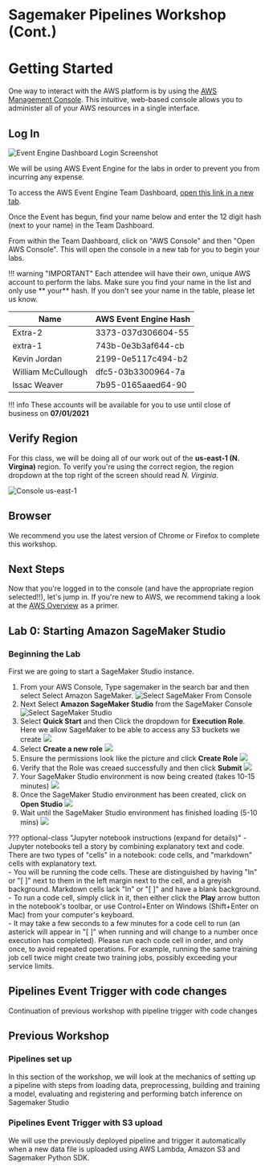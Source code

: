 # Sagemaker Pipelines Workshop (Cont.)

# Getting Started

One way to interact with the AWS platform is by using the [AWS Management Console](https://aws.amazon.com/console/). This intuitive, web-based console allows you to administer all of your AWS resources in a single interface.

## Log In

![Event Engine Dashboard Login Screenshot](img/ee-dashboard-login.jpg)

We will be using AWS Event Engine for the labs in order to prevent you from incurring any expense.

To access the AWS Event Engine Team Dashboard, [open this link in a new tab](https://dashboard.eventengine.run/).

Once the Event has begun, find your name below and enter the 12 digit hash (next to your name) in the Team Dashboard.

From within the Team Dashboard, click on "AWS Console" and then "Open AWS Console". This will open the console in a new tab for you to begin your labs.


!!! warning "IMPORTANT"
    Each attendee will have their own, unique AWS account to perform the labs. Make sure you find your name in the list and only use ** your** hash.  If you don't see your name in the table, please let us know.


| Name              | AWS Event Engine Hash |
| ----------------- | ---------------------- |
| Extra-2| 3373-037d306604-55 |
| extra-1| 743b-0e3b3af644-cb |
| Kevin Jordan| 2199-0e5117c494-b2 |
| William McCullough| dfc5-03b3300964-7a |
| Issac Weaver| 7b95-0165aaed64-90 |

!!! info
    These accounts will be available for you to use until close of business on **07/01/2021**

## Verify Region

For this class, we will be doing all of our work out of the **us-east-1 (N. Virgina)** region. To verify you're using the correct region, the region dropdown at the top right of the screen should read _N. Virginia_.

![Console us-east-1](img/region-selection.png)

## Browser

We recommend you use the latest version of Chrome or Firefox to complete this workshop.

## Next Steps

Now that you're logged in to the console (and have the appropriate region selected!!), let's jump in. If you're new to AWS, we recommend taking a look at the [AWS Overview](overview.md) as a primer.




## Lab 0: Starting Amazon SageMaker Studio

<!--
<img align="left" src="img/eyecatch_sagemaker.png"></br></br>
-->

### Beginning the Lab

First we are going to start a SageMaker Studio instance. 

1. From your AWS Console, Type sagemaker in the search bar and then select Select Amazon SageMaker.
![Select SageMaker From Console](img/01-select-sm-console.png)
2. Next Select **Amazon SageMaker Studio** from the SageMaker Console
![Select SageMaker Studio](img/02-select-smstudio.png)
3. Select **Quick Start** and then Click the dropdown for **Execution Role**. Here we allow SageMaker to be able to access any S3 buckets we create 
![](img/03-smstudio-quickstart.png)
4. Select **Create a new role**
![](img/04-smstudio-iam-newrole.png)
5. Ensure the permissions look like the picture and click **Create Role**
![](img/05-smstudio-create-iam-role.png)
6. Verify that the Role was creaed successfully and then click **Submit**
![](img/06-smstudio-create-role-success.png)
7. Your SageMaker Studio environment is now being created (takes 10-15 minutes)
![](img/07-smstudio-create-pending.png)
8. Once the SageMaker Studio environment has been created, click on **Open Studio**
![](img/09-sm-open-studio.png)
9. Wait until the SageMaker Studio environment has finished loading (5-10 mins)
![](img/10-smstudio-loading.png)

??? optional-class "Jupyter notebook instructions (expand for details)"
	- Jupyter notebooks tell a story by combining explanatory text and code. There are two types of "cells" in a notebook:  code cells, and "markdown" cells with explanatory text.  
	- You will be running the code cells.  These are distinguished by having "In" or "[ ]" next to them in the left margin next to the cell, and a greyish background.  Markdown cells lack "In" or "[ ]" and have a blank background.
	- To run a code cell, simply click in it, then either click the **Play** arrow button in the notebook's toolbar, or use Control+Enter on Windows (Shift+Enter on Mac) from your computer's keyboard.  
	- It may take a few seconds to a few minutes for a code cell to run (an asterick will appear in "[ ]" when running and will change to a number once execution has completed).  Please run each code cell in order, and only once, to avoid repeated operations.  For example, running the same training job cell twice might create two training jobs, possibly exceeding your service limits.


## Pipelines Event Trigger with code changes
Continuation of previous workshop with pipeline trigger with code changes



## Previous Workshop

### Pipelines set up
In this section of the workshop, we will look at the mechanics of setting up a pipeline with steps from loading data, preprocessing, building and training a model, evaluating and registering and performing batch inference on Sagemaker Studio


### Pipelines Event Trigger with S3 upload

We will use the previously deployed pipeline and trigger it automatically when a new data file is uploaded using AWS Lambda, Amazon S3 and Sagemaker Python SDK.
